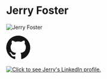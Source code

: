 # Jerry Foster 
<img src="https://media-exp1.licdn.com/dms/image/C5603AQHU3hDl4gOXwQ/profile-displayphoto-shrink_200_200/0?e=1594857600&v=beta&t=7ptw7ufpQRndXkWywnXlTCZ0FcTXb2SvnEYQxuHquEg" alt="Jerry Foster" width="64" height="64" />  

   <a href="https://github.com/jlfosterjr" target="_blank"><img src="./GitHub-Mark-64px.png" alt="Click to see Jerry's GitHub profile." width="64" height="64" /></a>

   <a href="https://www.linkedin.com/in/jlfoster/" target="_blank"><img src="https://content.linkedin.com/content/dam/me/about/LinkedIn_Icon.jpg.original.jpg" alt="Click to see Jerry's LinkedIn profile." /></a>
